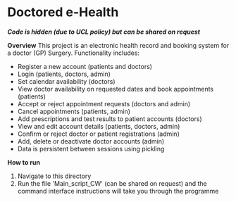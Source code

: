 # Doctored e-Health

***Code is hidden (due to UCL policy) but can be shared on request***

**Overview**
This project is an electronic health record and booking system for a doctor (GP) Surgery. Functionality includes:
* Register a new account (patients and doctors)
* Login (patients, doctors, admin)
* Set calendar availability (doctors)
* View doctor availability on requested dates and book appointments (patients)
* Accept or reject appointment requests (doctors and admin)
* Cancel appointments (patients, admin)
* Add prescriptions and test results to patient accounts (doctors)
* View and edit account details (patients, doctors, admin)
* Confirm or reject doctor or patient registrations (admin)
* Add, delete or deactivate doctor accounts (admin)
* Data is persistent between sessions using pickling


**How to run**

1. Navigate to this directory
2. Run the file 'Main_script_CW' (can be shared on request) and the command interface instructions will take you through the programme
